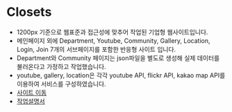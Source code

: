# Closets

- 1200px 기준으로 웹표준과 접근성에 맞추어 작업된 기업형 웹사이트입니다.
- 메인페이지 외에 Department, Youtube, Community, Gallery, Location, Login, Join 7개의 서브페이지를 포함한 반응형 사이트 입니다.
- Department와 Community 페이지는 json파일을 별도로 생성해 실제 데이터를 불러온다고 가정하고 작업했습니다.
- youtube, gallery, location은 각각 youtube API, flickr API, kakao map API를 이용하여 서비스를 구성하였습니다.
- [사이트 이동](https://minhyepark-dev.github.io/portfolio_interior)
- [작업설명서](https://docs.google.com/viewer?url=https://github.com/minhyepark-dev/portfolio_minhyepark/blob/master/public/img/%EB%B0%95%EB%AF%BC%ED%98%9C_%ED%8F%AC%ED%8A%B8%ED%8F%B4%EB%A6%AC%EC%98%A4_closets.pdf?raw=True)
